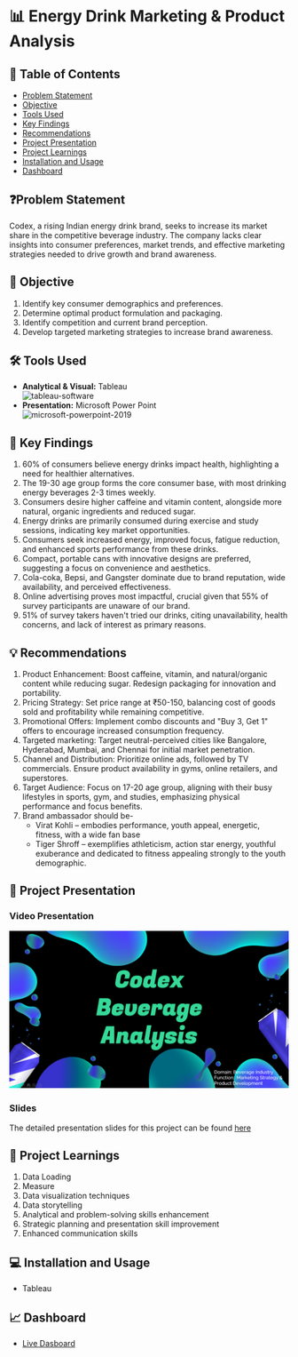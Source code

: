 # 📊 Energy Drink Marketing & Product Analysis

## 📕 Table of Contents
- [Problem Statement](#-problem-statement)
- [Objective](#-objective)
- [Tools Used](#%EF%B8%8F-tools-used)
- [Key Findings](#-key-findings)
- [Recommendations](#-recommendations)
- [Project Presentation](#-project-presentation)
- [Project Learnings](#-project-learnings)
- [Installation and Usage](#-installation-and-usage)
- [Dashboard](#-dashboard)


## ❓Problem Statement
Codex, a rising Indian energy drink brand, seeks to increase its market share in the competitive beverage industry. The company lacks clear insights into consumer preferences, market trends, and effective marketing strategies needed to drive growth and brand awareness.

## 🎯 Objective
1. Identify key consumer demographics and preferences.
2. Determine optimal product formulation and packaging.
3. Identify competition and current brand perception.
4. Develop targeted marketing strategies to increase brand awareness.



## 🛠️ Tools Used
- **Analytical & Visual:**  Tableau\
  <img width="96" height="96" src="https://img.icons8.com/color/48/tableau-software.png" alt="tableau-software"/>
- **Presentation:** Microsoft Power Point\
  <img width="96" height="96" src="https://img.icons8.com/fluency/96/microsoft-powerpoint-2019.png" alt="microsoft-powerpoint-2019"/>

## 🔎 Key Findings
1. 60% of consumers believe energy drinks impact health, highlighting a need for healthier alternatives.
2. The 19-30 age group forms the core consumer base, with most drinking energy beverages 2-3 times weekly.
3. Consumers desire higher caffeine and vitamin content, alongside more natural, organic ingredients and reduced sugar.
4. Energy drinks are primarily consumed during exercise and study sessions, indicating key market opportunities.
5. Consumers seek increased energy, improved focus, fatigue reduction, and enhanced sports performance from these drinks.
6. Compact, portable cans with innovative designs are preferred, suggesting a focus on convenience and aesthetics.
7. Cola-coka, Bepsi, and Gangster dominate due to brand reputation, wide availability, and perceived effectiveness.
8. Online advertising proves most impactful, crucial given that 55% of survey participants are unaware of our brand.
9. 51% of survey takers haven't tried our drinks, citing unavailability, health concerns, and lack of interest as primary reasons.



## 💡 Recommendations
1. Product Enhancement: Boost caffeine, vitamin, and natural/organic content while reducing sugar. Redesign packaging for innovation and portability.
2. Pricing Strategy: Set price range at ₹50-150, balancing cost of goods sold and profitability while remaining competitive.
3. Promotional Offers: Implement combo discounts and "Buy 3, Get 1" offers to encourage increased consumption frequency.
4. Targeted marketing: Target neutral-perceived cities like Bangalore, Hyderabad, Mumbai, and Chennai for initial market penetration.
5. Channel and Distribution: Prioritize online ads, followed by TV commercials. Ensure product availability in gyms, online retailers, and superstores.
6. Target Audience: Focus on 17-20 age group, aligning with their busy lifestyles in sports, gym, and studies, emphasizing physical performance and focus benefits.
7. Brand ambassador should be-
    - Virat Kohli – embodies performance, youth appeal, energetic, fitness, with a wide fan base
    - Tiger Shroff – exemplifies athleticism, action star energy, youthful exuberance and dedicated to fitness appealing strongly to the youth demographic.



## 📌 Project Presentation
### Video Presentation
[![ Analysis Presentation](https://github.com/amanatMahmud123/Energy-Drink-Marketing-Product-Analysis/blob/main/cover.png)](https://youtu.be/V9WYsfUyQLg)

### Slides
The detailed presentation slides for this project can be found [here](https://github.com/amanatMahmud123/Energy-Drink-Marketing-Product-Analysis/blob/main/slide.pdf)

## 🧠 Project Learnings
1. Data Loading 
2. Measure
3. Data visualization techniques
4. Data storytelling
5. Analytical and problem-solving skills enhancement
6. Strategic planning and presentation skill improvement
7. Enhanced communication skills


## 💻 Installation and Usage
- Tableau

## 📈 Dashboard
- [Live Dasboard](https://public.tableau.com/views/berverage/Dashboard?:language=en-GB&publish=yes&:sid=&:redirect=auth&:display_count=n&:origin=viz_share_link)
